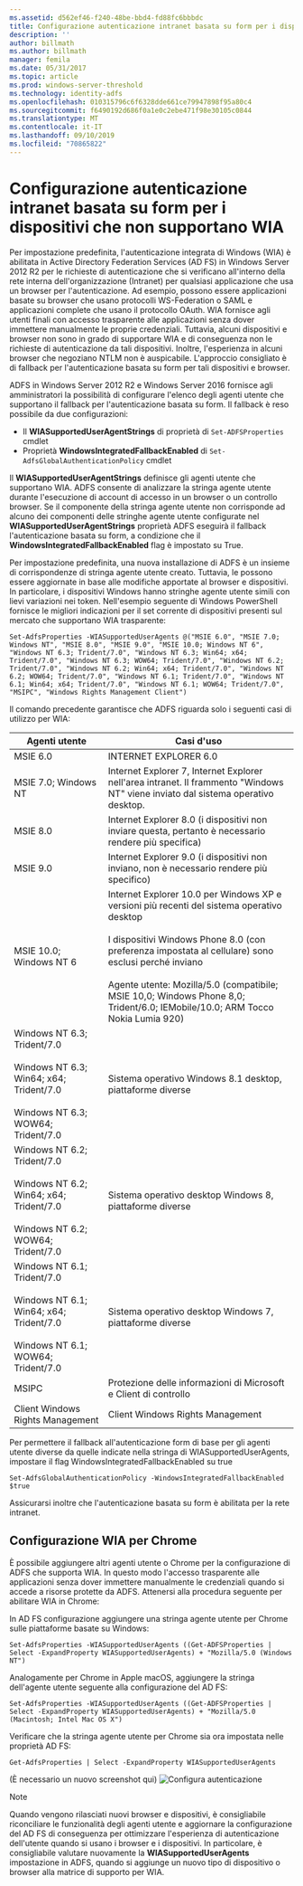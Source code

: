 ```yaml
---
ms.assetid: d562ef46-f240-48be-bbd4-fd88fc6bbbdc
title: Configurazione autenticazione intranet basata su form per i dispositivi che non supportano WIA
description: ''
author: billmath
ms.author: billmath
manager: femila
ms.date: 05/31/2017
ms.topic: article
ms.prod: windows-server-threshold
ms.technology: identity-adfs
ms.openlocfilehash: 010315796c6f6328dde661ce79947898f95a80c4
ms.sourcegitcommit: f6490192d686f0a1e0c2ebe471f98e30105c0844
ms.translationtype: MT
ms.contentlocale: it-IT
ms.lasthandoff: 09/10/2019
ms.locfileid: "70865822"
---
```

# <a name="configuring-intranet-forms-based-authentication-for-devices-that-do-not-support-wia"></a>Configurazione autenticazione intranet basata su form per i dispositivi che non supportano WIA


Per impostazione predefinita, l'autenticazione integrata di Windows (WIA) è abilitata in Active Directory Federation Services (AD FS) in Windows Server 2012 R2 per le richieste di autenticazione che si verificano all'interno della rete interna dell'organizzazione (Intranet) per qualsiasi applicazione che usa un browser per l'autenticazione. Ad esempio, possono essere applicazioni basate su browser che usano protocolli WS-Federation o SAML e applicazioni complete che usano il protocollo OAuth. WIA fornisce agli utenti finali con accesso trasparente alle applicazioni senza dover immettere manualmente le proprie credenziali. Tuttavia, alcuni dispositivi e browser non sono in grado di supportare WIA e di conseguenza non le richieste di autenticazione da tali dispositivi. Inoltre, l'esperienza in alcuni browser che negoziano NTLM non è auspicabile. L'approccio consigliato è di fallback per l'autenticazione basata su form per tali dispositivi e browser.

ADFS in Windows Server 2012 R2 e Windows Server 2016 fornisce agli amministratori la possibilità di configurare l'elenco degli agenti utente che supportano il fallback per l'autenticazione basata su form. Il fallback è reso possibile da due configurazioni:


- Il **WIASupportedUserAgentStrings** di proprietà di `Set-ADFSProperties` cmdlet
- Proprietà **WindowsIntegratedFallbackEnabled** di `Set-AdfsGlobalAuthenticationPolicy` cmdlet

Il **WIASupportedUserAgentStrings** definisce gli agenti utente che supportano WIA. ADFS consente di analizzare la stringa agente utente durante l'esecuzione di account di accesso in un browser o un controllo browser. Se il componente della stringa agente utente non corrisponde ad alcuno dei componenti delle stringhe agente utente configurate nel **WIASupportedUserAgentStrings** proprietà ADFS eseguirà il fallback l'autenticazione basata su form, a condizione che il **WindowsIntegratedFallbackEnabled** flag è impostato su True.

Per impostazione predefinita, una nuova installazione di ADFS è un insieme di corrispondenze di stringa agente utente creato. Tuttavia, le possono essere aggiornate in base alle modifiche apportate al browser e dispositivi. In particolare, i dispositivi Windows hanno stringhe agente utente simili con lievi variazioni nei token. Nell'esempio seguente di Windows PowerShell fornisce le migliori indicazioni per il set corrente di dispositivi presenti sul mercato che supportano WIA trasparente:

    Set-AdfsProperties -WIASupportedUserAgents @("MSIE 6.0", "MSIE 7.0; Windows NT", "MSIE 8.0", "MSIE 9.0", "MSIE 10.0; Windows NT 6", "Windows NT 6.3; Trident/7.0", "Windows NT 6.3; Win64; x64; Trident/7.0", "Windows NT 6.3; WOW64; Trident/7.0", "Windows NT 6.2; Trident/7.0", "Windows NT 6.2; Win64; x64; Trident/7.0", "Windows NT 6.2; WOW64; Trident/7.0", "Windows NT 6.1; Trident/7.0", "Windows NT 6.1; Win64; x64; Trident/7.0", "Windows NT 6.1; WOW64; Trident/7.0", "MSIPC", "Windows Rights Management Client")

Il comando precedente garantisce che ADFS riguarda solo i seguenti casi di utilizzo per WIA:

Agenti utente|Casi d'uso|
-----|-----|
MSIE 6.0|INTERNET EXPLORER 6.0|
MSIE 7.0; Windows NT|Internet Explorer 7, Internet Explorer nell'area intranet. Il frammento "Windows NT" viene inviato dal sistema operativo desktop.|
MSIE 8.0|Internet Explorer 8.0 (i dispositivi non inviare questa, pertanto è necessario rendere più specifica)|
MSIE 9.0|Internet Explorer 9.0 (i dispositivi non inviano, non è necessario rendere più specifico)|
MSIE 10.0; Windows NT 6|Internet Explorer 10.0 per Windows XP e versioni più recenti del sistema operativo desktop</br></br>I dispositivi Windows Phone 8.0 (con preferenza impostata al cellulare) sono esclusi perché inviano</br></br>Agente utente: Mozilla/5.0 (compatibile; MSIE 10,0; Windows Phone 8,0; Trident/6.0; IEMobile/10.0; ARM Tocco Nokia Lumia 920)|
Windows NT 6.3; Trident/7.0</br></br>Windows NT 6.3; Win64; x64; Trident/7.0</br></br>Windows NT 6.3; WOW64; Trident/7.0| Sistema operativo Windows 8.1 desktop, piattaforme diverse|
Windows NT 6.2; Trident/7.0</br></br>Windows NT 6.2; Win64; x64; Trident/7.0</br></br>Windows NT 6.2; WOW64; Trident/7.0|Sistema operativo desktop Windows 8, piattaforme diverse|
Windows NT 6.1; Trident/7.0</br></br>Windows NT 6.1; Win64; x64; Trident/7.0</br></br>Windows NT 6.1; WOW64; Trident/7.0|Sistema operativo desktop Windows 7, piattaforme diverse|
MSIPC| Protezione delle informazioni di Microsoft e Client di controllo|
Client Windows Rights Management|Client Windows Rights Management|

Per permettere il fallback all'autenticazione form di base per gli agenti utente diverse da quelle indicate nella stringa di WIASupportedUserAgents, impostare il flag WindowsIntegratedFallbackEnabled su true

    Set-AdfsGlobalAuthenticationPolicy -WindowsIntegratedFallbackEnabled $true

Assicurarsi inoltre che l'autenticazione basata su form è abilitata per la rete intranet.

## <a name="configuring-wia-for-chrome"></a>Configurazione WIA per Chrome
È possibile aggiungere altri agenti utente o Chrome per la configurazione di ADFS che supporta WIA. In questo modo l'accesso trasparente alle applicazioni senza dover immettere manualmente le credenziali quando si accede a risorse protette da ADFS. Attenersi alla procedura seguente per abilitare WIA in Chrome:

In AD FS configurazione aggiungere una stringa agente utente per Chrome sulle piattaforme basate su Windows:

    Set-AdfsProperties -WIASupportedUserAgents ((Get-ADFSProperties | Select -ExpandProperty WIASupportedUserAgents) + "Mozilla/5.0 (Windows NT")

Analogamente per Chrome in Apple macOS, aggiungere la stringa dell'agente utente seguente alla configurazione del AD FS:

    Set-AdfsProperties -WIASupportedUserAgents ((Get-ADFSProperties | Select -ExpandProperty WIASupportedUserAgents) + "Mozilla/5.0 (Macintosh; Intel Mac OS X")

Verificare che la stringa agente utente per Chrome sia ora impostata nelle proprietà AD FS:

    Get-AdfsProperties | Select -ExpandProperty WIASupportedUserAgents

(È necessario un nuovo screenshot qui) ![Configura autenticazione](media/Configure-intranet-forms-based-authentication-for-devices-that-do-not-support-WIA/chrome1.png) 

>[!NOTE]   
> Quando vengono rilasciati nuovi browser e dispositivi, è consigliabile riconciliare le funzionalità degli agenti utente e aggiornare la configurazione del AD FS di conseguenza per ottimizzare l'esperienza di autenticazione dell'utente quando si usano i browser e i dispositivi. In particolare, è consigliabile valutare nuovamente la **WIASupportedUserAgents** impostazione in ADFS, quando si aggiunge un nuovo tipo di dispositivo o browser alla matrice di supporto per WIA.


